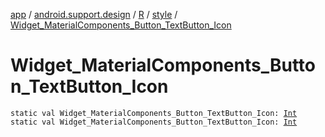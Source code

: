 [app](../../../index.md) / [android.support.design](../../index.md) / [R](../index.md) / [style](index.md) / [Widget_MaterialComponents_Button_TextButton_Icon](./-widget_-material-components_-button_-text-button_-icon.md)

# Widget_MaterialComponents_Button_TextButton_Icon

`static val Widget_MaterialComponents_Button_TextButton_Icon: `[`Int`](https://kotlinlang.org/api/latest/jvm/stdlib/kotlin/-int/index.html)
`static val Widget_MaterialComponents_Button_TextButton_Icon: `[`Int`](https://kotlinlang.org/api/latest/jvm/stdlib/kotlin/-int/index.html)